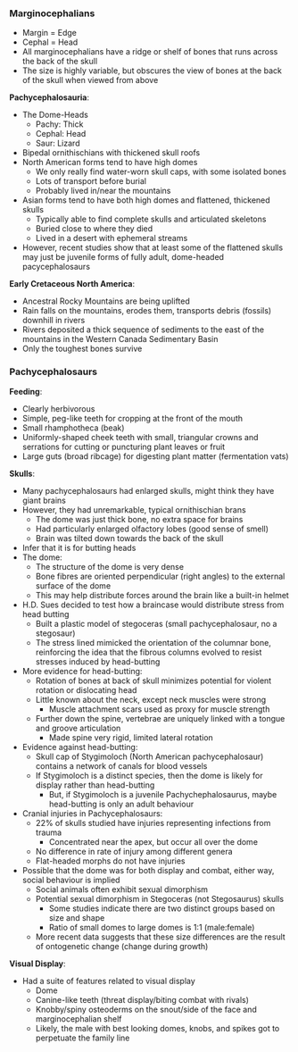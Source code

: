 ### Marginocephalians
 - Margin = Edge
 - Cephal = Head
 - All marginocephalians have a ridge or shelf of bones that runs across the back of the skull
 - The size is highly variable, but obscures the view of bones at the back of the skull when viewed from above

**Pachycephalosauria**:
 - The Dome-Heads
	 - Pachy: Thick
	 - Cephal: Head
	 - Saur: Lizard
 - Bipedal ornithischians with thickened skull roofs
 - North American forms tend to have high domes
	 - We only really find water-worn skull caps, with some isolated bones
	 - Lots of transport before burial
	 - Probably lived in/near the mountains
 - Asian forms tend to have both high domes and flattened, thickened skulls
	 - Typically able to find complete skulls and articulated skeletons
	 - Buried close to where they died
	 - Lived in a desert with ephemeral streams
 - However, recent studies show that at least some of the flattened skulls may just be juvenile forms of fully adult, dome-headed pacycephalosaurs

**Early Cretaceous North America**:
 - Ancestral Rocky Mountains are being uplifted
 - Rain falls on the mountains, erodes them, transports debris (fossils) downhill in rivers
 - Rivers deposited a thick sequence of sediments to the east of the mountains in the Western Canada Sedimentary Basin
 - Only the toughest bones survive

### Pachycephalosaurs
**Feeding**:
 - Clearly herbivorous
 - Simple, peg-like teeth for cropping at the front of the mouth
 - Small rhamphotheca (beak)
 - Uniformly-shaped cheek teeth with small, triangular crowns and serrations for cutting or puncturing plant leaves or fruit
 - Large guts (broad ribcage) for digesting plant matter (fermentation vats)

**Skulls**:
 - Many pachycephalosaurs had enlarged skulls, might think they have giant brains
 - However, they had unremarkable, typical ornithischian brans
	 - The dome was just thick bone, no extra space for brains
	 - Had particularly enlarged olfactory lobes (good sense of smell)
	 - Brain was tilted down towards the back of the skull
 - Infer that it is for butting heads
 - The dome:
	 - The structure of the dome is very dense
	 - Bone fibres are oriented perpendicular (right angles) to the external surface of the dome
	 - This may help distribute forces around the brain like a built-in helmet
 - H.D. Sues decided to test how a braincase would distribute stress from head butting
	 - Built a plastic model of stegoceras (small pachycephalosaur, no a stegosaur)
	 - The stress lined mimicked the orientation of the columnar bone, reinforcing the idea that the fibrous columns evolved to resist stresses induced by head-butting
 - More evidence for head-butting:
	 - Rotation of bones at back of skull minimizes potential for violent rotation or dislocating head
	 - Little known about the neck, except neck muscles were strong
		 - Muscle attachment scars used as proxy for muscle strength
	 - Further down the spine, vertebrae are uniquely linked with a tongue and groove articulation
		 - Made spine very rigid, limited lateral rotation
 - Evidence against head-butting:
	 - Skull cap of Stygimoloch (North American pachycephalosaur) contains a network of canals for blood vessels
	 - If Stygimoloch is a distinct species, then the dome is likely for display rather than head-butting
		 - But, if Stygimoloch is a juvenile Pachychephalosaurus, maybe head-butting is only an adult behaviour
 - Cranial injuries in Pachycephalosaurs:
	 - 22% of skulls studied have injuries representing infections from trauma
		 - Concentrated near the apex, but occur all over the dome
	 - No difference in rate of injury among different genera
	 - Flat-headed morphs do not have injuries
 - Possible that the dome was for both display and combat, either way, social behaviour is implied
	 - Social animals often exhibit sexual dimorphism
	 - Potential sexual dimorphism in Stegoceras (not Stegosaurus) skulls
		 - Some studies indicate there are two distinct groups based on size and shape
		 - Ratio of small domes to large domes is 1:1 (male:female)
	 - More recent data suggests that these size differences are the result of ontogenetic change (change during growth)

**Visual Display**:
 - Had a suite of features related to visual display
	 - Dome
	 - Canine-like teeth (threat display/biting combat with rivals)
	 - Knobby/spiny osteoderms on the snout/side of the face and marginocephalian shelf
	 - Likely, the male with best looking domes, knobs, and spikes got to perpetuate the family line
